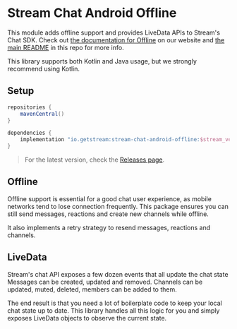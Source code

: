 # Stream Chat Android Offline

This module adds offline support and provides LiveData APIs to Stream's Chat SDK. Check out [the documentation for Offline](https://getstream.io/chat/docs/livedata/?language=kotlin) on our website and [the main README](../README.md) in this repo for more info.

This library supports both Kotlin and Java usage, but we strongly recommend using Kotlin.

## Setup

```groovy
repositories {
    mavenCentral()
}

dependencies {
    implementation "io.getstream:stream-chat-android-offline:$stream_version"
}
```

> For the latest version, check the [Releases page](https://github.com/GetStream/stream-chat-android/releases).

## Offline

Offline support is essential for a good chat user experience, as mobile networks tend to lose connection frequently. This package ensures you can still send messages, reactions and create new channels while offline.

It also implements a retry strategy to resend messages, reactions and channels.

## LiveData

Stream's chat API exposes a few dozen events that all update the chat state Messages can be created, updated and removed. Channels can be updated, muted, deleted, members can be added to them.

The end result is that you need a lot of boilerplate code to keep your local chat state up to date. This library handles all this logic for you and simply exposes LiveData objects to observe the current state.
